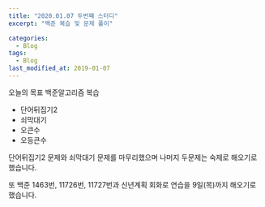 ```yaml
---
title: "2020.01.07 두번쨰 스터디"
excerpt: "백준 복습 및 문제 풀이"

categories:
  - Blog
tags:
  - Blog
last_modified_at: 2019-01-07
---
```

오늘의 목표 백준알고리즘 복습
- 단어뒤집기2
- 쇠막대기
- 오큰수
- 오등큰수

단어뒤집기2 문제와 쇠막대기 문제를 마무리했으며 나머지 두문제는 숙제로 해오기로 했습니다.

또 백준 1463번, 11726번, 11727번과 신년계획 회화로 연습을 9일(목)까지 해오기로 했습니다.
